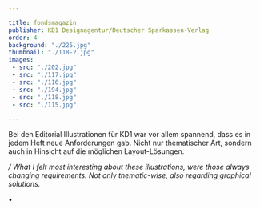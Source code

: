 ```yaml
---

title: fondsmagazin
publisher: KD1 Designagentur/Deutscher Sparkassen-Verlag
order: 4
background: "./225.jpg"
thumbnail: "./118-2.jpg"
images:
 - src: "./202.jpg"
 - src: "./117.jpg"
 - src: "./116.jpg"
 - src: "./194.jpg"
 - src: "./118.jpg"
 - src: "./115.jpg"

---
```


Bei den Editorial Illustrationen für KD1 war vor allem spannend, dass es in jedem Heft neue Anforderungen gab. Nicht nur thematischer Art, sondern auch in Hinsicht auf die möglichen Layout-Lösungen.

*/ What I felt most interesting about these illustrations, were those always changing requirements. Not only thematic-wise, also regarding graphical solutions.*

• 